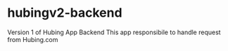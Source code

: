 # hubingv2-backend
Version 1 of Hubing App Backend
This app responsibile to handle request from Hubing.com
